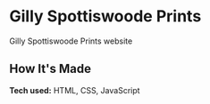 # Gilly Spottiswoode Prints
Gilly Spottiswoode Prints website

## How It's Made
**Tech used:** HTML, CSS, JavaScript

